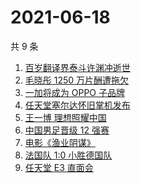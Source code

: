 # 2021-06-18

共 9 条

<!-- BEGIN -->
<!-- 最后更新时间 Fri Jun 18 2021 01:24:49 GMT+0800 (China Standard Time) -->

1. [百岁翻译界泰斗许渊冲逝世](https://www.zhihu.com/search?q=许渊冲)
2. [毛晓彤 1250 万片酬遭拖欠](https://www.zhihu.com/search?q=毛晓彤)
3. [一加将成为 OPPO 子品牌](https://www.zhihu.com/search?q=一加)
4. [任天堂塞尔达怀旧掌机发布](https://www.zhihu.com/search?q=塞尔达)
5. [王一博 理想照耀中国](https://www.zhihu.com/search?q=理想照耀中国)
6. [中国男足晋级 12 强赛](https://www.zhihu.com/search?q=中国男足)
7. [电影《渔业阴谋》](https://www.zhihu.com/search?q=渔业阴谋)
8. [法国队 1:0 小胜德国队](https://www.zhihu.com/search?q=德法大战)
9. [任天堂 E3 直面会](https://www.zhihu.com/search?q=E3)

<!-- END -->
